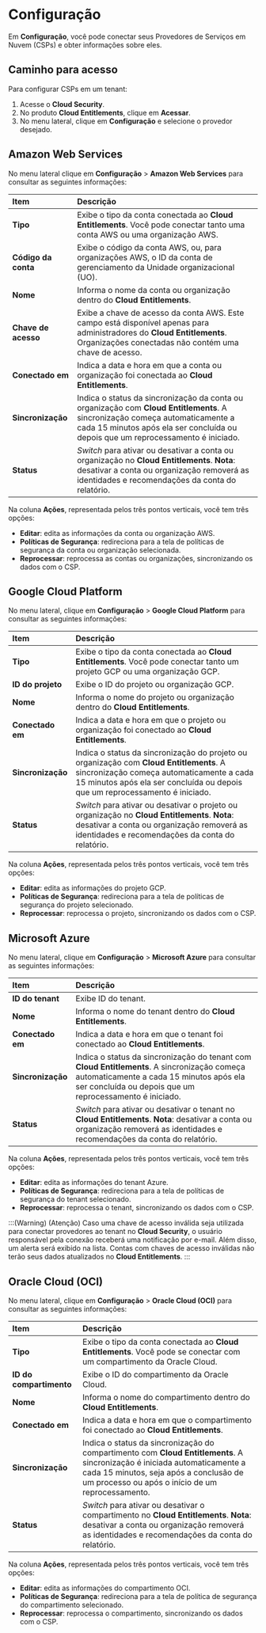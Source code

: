 # Configuração

Em **Configuração**, você pode conectar seus Provedores de Serviços em Nuvem (CSPs) e obter informações sobre eles.

## Caminho para acesso

Para configurar CSPs em um tenant:

1. Acesse o **Cloud Security**.  
2. No produto **Cloud Entitlements**, clique em **Acessar**.   
3. No menu lateral, clique em **Configuração** e selecione o provedor desejado.

## Amazon Web Services

No menu lateral clique em **Configuração** > **Amazon Web Services** para consultar as seguintes informações:

| Item | Descrição |
| :---- | :---- |
| **Tipo** | Exibe o tipo da conta conectada ao **Cloud Entitlements**. Você pode conectar tanto uma conta AWS ou uma organização AWS. |
| **Código da conta** | Exibe o código da conta AWS, ou, para organizações AWS, o ID da conta de gerenciamento da Unidade organizacional (UO). |
| **Nome** | Informa o nome da conta ou organização dentro do **Cloud Entitlements**. |
| **Chave de acesso** | Exibe a chave de acesso da conta AWS. Este campo está disponível apenas para administradores do **Cloud Entitlements**. Organizações conectadas não contém uma chave de acesso. |
| **Conectado em** | Indica a data e hora em que a conta ou organização foi conectada ao **Cloud Entitlements**. |
| **Sincronização** | Indica o status da sincronização da conta ou organização com **Cloud Entitlements**. A sincronização começa automaticamente a cada 15 minutos após ela ser concluída ou depois que um reprocessamento é iniciado. |
| **Status** | *Switch* para ativar ou desativar a conta ou organização no **Cloud Entitlements**. **Nota**: desativar a conta ou organização removerá as identidades e recomendações da conta do relatório.  |

Na coluna **Ações**, representada pelos três pontos verticais, você tem três opções:

- **Editar**: edita as informações da conta ou organização AWS.  
- **Políticas de Segurança**: redireciona para a tela de políticas de segurança da conta ou organização selecionada.  
- **Reprocessar**: reprocessa as contas ou organizações, sincronizando os dados com o CSP.

## Google Cloud Platform

No menu lateral, clique em **Configuração** > **Google Cloud Platform** para consultar as seguintes informações:

| Item | Descrição |
| :---- | :---- |
| **Tipo** | Exibe o tipo da conta conectada ao **Cloud Entitlements**. Você pode conectar tanto um projeto GCP ou uma organização GCP. |
| **ID do projeto** | Exibe o ID do projeto ou organização GCP. |
| **Nome** | Informa o nome do projeto ou organização dentro do **Cloud Entitlements**. |
| **Conectado em** | Indica a data e hora em que o projeto ou organização foi conectado ao **Cloud Entitlements**. |
| **Sincronização** | Indica o status da sincronização do projeto ou organização com **Cloud Entitlements**. A sincronização começa automaticamente a cada 15 minutos após ela ser concluída ou depois que um reprocessamento é iniciado. |
| **Status** | *Switch* para ativar ou desativar o projeto ou organização no **Cloud Entitlements**. **Nota**: desativar a conta ou organização removerá as identidades e recomendações da conta do relatório.  |

Na coluna **Ações**, representada pelos três pontos verticais, você tem três opções:

- **Editar**: edita as informações do projeto GCP.  
- **Políticas de Segurança**: redireciona para a tela de políticas de segurança do projeto selecionado.  
- **Reprocessar**: reprocessa o projeto, sincronizando os dados com o CSP.

## Microsoft Azure

No menu lateral, clique em **Configuração** > **Microsoft Azure** para consultar as seguintes informações:

| Item | Descrição |
| :---- | :---- |
| **ID do tenant** | Exibe ID do tenant. |
| **Nome** | Informa o nome do tenant dentro do **Cloud Entitlements**. |
| **Conectado em** | Indica a data e hora em que o tenant foi conectado ao **Cloud Entitlements**. |
| **Sincronização** | Indica o status da sincronização do tenant com **Cloud Entitlements**. A sincronização começa automaticamente a cada 15 minutos após ela ser concluída ou depois que um reprocessamento é iniciado. |
| **Status** | *Switch* para ativar ou desativar o tenant no **Cloud Entitlements**. **Nota**: desativar a conta ou organização removerá as identidades e recomendações da conta do relatório. |

Na coluna **Ações**, representada pelos três pontos verticais, você tem três opções:

- **Editar**: edita as informações do tenant Azure.  
- **Políticas de Segurança**: redireciona para a tela de políticas de segurança do tenant selecionado.  
- **Reprocessar**: reprocessa o tenant, sincronizando os dados com o CSP.

:::(Warning) (Atenção)
Caso uma chave de acesso inválida seja utilizada para conectar provedores ao tenant no **Cloud Security**, o usuário responsável pela conexão receberá uma notificação por e-mail. Além disso, um alerta será exibido na lista. Contas com chaves de acesso inválidas não terão seus dados atualizados no **Cloud Entitlements**.
:::

## Oracle Cloud (OCI)

No menu lateral, clique em **Configuração** > **Oracle Cloud (OCI)** para consultar as seguintes informações:

| Item | Descrição |
| :---- | :---- |
| **Tipo** | Exibe o tipo da conta conectada ao **Cloud Entitlements**. Você pode se conectar com um compartimento da Oracle Cloud. |
| **ID do compartimento** | Exibe o ID do compartimento da Oracle Cloud. |
| **Nome** | Informa o nome do compartimento dentro do **Cloud Entitlements**. |
| **Conectado em** | Indica a data e hora em que o compartimento foi conectado ao **Cloud Entitlements**. |
| **Sincronização** | Indica o status da sincronização do compartimento com **Cloud Entitlements**. A sincronização é iniciada automaticamente a cada 15 minutos, seja após a conclusão de um processo ou após o início de um reprocessamento. |
| **Status** | *Switch* para ativar ou desativar o compartimento no **Cloud Entitlements**. **Nota**: desativar a conta ou organização removerá as identidades e recomendações da conta do relatório. |

Na coluna **Ações**, representada pelos três pontos verticais, você tem três opções:

- **Editar**: edita as informações do compartimento OCI.  
- **Políticas de Segurança**: redireciona para a tela de política de segurança do compartimento selecionado.  
- **Reprocessar**: reprocessa o compartimento, sincronizando os dados com o CSP.
